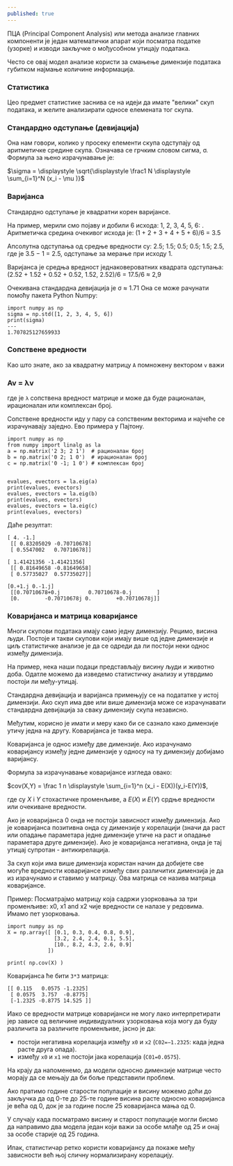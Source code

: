 ```yaml
---
published: true
---
```


ПЦА (Principal Component Analysis) или метода анализе главних компоненти је један математички апарат који посматра податке (узорке) и изводи закључке о мођусобном утицају података. 

Често се овај модел анализе користи за смањење димензије података губитком најмање количине информација. 


### Статистика

Цео предмет статистике заснива се на идеји да имате "велики" скуп података, и желите анализирати односе елемената тог скупа.

### Стандардно одступање (девијација)

Она нам говори, колико у просеку елементи скупа одступају од аритметичке средине скупа. Означава се грчким словом сигма, σ. Формула за њено израчунавање је: 

$\sigma = \displaystyle \sqrt{\displaystyle  \frac1 N \displaystyle \sum_{i=1}^N (x_i - \mu )}$ 
 

### Варијанса

Стандардно одступање је квадратни корен варијансе. 

На пример, мерили смо појаву и добили 6 исхода: 1, 2, 3, 4, 5, 6: . Аритметичка средина очекивог исхода је:  (1 + 2 + 3 + 4 + 5 + 6)/6 = 3.5

Апсолутна одступања од средње вредности су:  2.5; 1.5; 0.5; 0.5; 1.5; 2.5,
где је 3.5 − 1 = 2.5, одступање за мерање при исходу 1.
 
Варијанса је средња вредност једнаковероватних квадрата одступања: 
(2.52 + 1.52 + 0.52 + 0.52, 1.52, 2.52)/6 = 17.5/6 ≈ 2,9 

Очекивана стандардна девијација је σ ≈ 1.71
Она се може рачунати помоћу пакета Python Numpy:
~~~
import numpy as np
sigma = np.std([1, 2, 3, 4, 5, 6])
print(sigma)
---
1.707825127659933
~~~


### Сопствене вредности 

Као што знате, ако за квадратну матрицу `А` помножену вектором `v` важи

### Av = λv

где је `λ` сопствена вредност матрице и може да буде рационалан, ирационалан или комплексан број.

Сопствене вредности иду у пару са сопственим векторима и најчеће се израчунавају заједно. Ево примера у Пајтону.

~~~
import numpy as np
from numpy import linalg as la
a = np.matrix('2 3; 2 1')  # рационалан број
b = np.matrix('0 2; 1 0')  # ирационалан број
c = np.matrix('0 -1; 1 0') # комплексан број


evalues, evectors = la.eig(a)
print(evalues, evectors)
evalues, evectors = la.eig(b)
print(evalues, evectors)
evalues, evectors = la.eig(c)
print(evalues, evectors)
~~~
Даће резултат:

~~~
[ 4. -1.] 
 [[ 0.83205029 -0.70710678]
 [ 0.5547002   0.70710678]] 

[ 1.41421356 -1.41421356] 
 [[ 0.81649658 -0.81649658]
 [ 0.57735027  0.57735027]] 

[0.+1.j 0.-1.j] 
 [[0.70710678+0.j         0.70710678-0.j        ]
 [0.        -0.70710678j 0.        +0.70710678j]] 
~~~

### Коваријанса и матрица коваријансе

Многи скупови података имају само једну димензију. Рецимо, висина људи. Постоје и такви скупови који имају више од једне димензије и циљ статистичке анализе је да се одреди да ли постоји неки однос између димензија.

На пример, нека наши подаци представљају висину људи и животно доба. Одатле можемо да изведемо статистичку анализу и утврдимо постоји ли међу-утицај.

Стандардна девијација и варијанса примењују се на подататке у истој димензији. Ако скуп има две или више димензија може се израчунавати стандардна девијација за сваку димензију скупа независно. 

Међутим, корисно је имати и меру како би се сазнало како димензије утичу једна на другу. Коваријанса је таква мера.

Коваријанса је однос између две димензије. Ако израчунамо коваријансу између једне димензије у односу на ту димензију добијамо варијансу.

Формула за израчунавање коваријансе изгледа овако:

$cov(X,Y) = \frac 1 n \displaystyle \sum_{i=1}^n (x_i - E(X))(y_i-E(Y))$, 

где су $X$ i $Y$ стохастичке променљиве, а $E(X)$ и $E(Y)$ срдње вредности или очекиване вредности.


Ако је коваријанса 0 онда не постоји зависност између димензија. Ако је коваријанса позитивна онда су димензије у корелацији (значи да раст или опадање параметара једне димензије утиче на раст и опадање параметара друге димензије). Ако је коваријанса негативна, онда је тај утицај супротан - антикирелација.

За скуп који има више димензија користан начин да добијете све могуће вредности коваријансе између свих различитих димензија је да из израчунамо и ставимо у матрицу. Ова матрица се назива матрица коваријансе.

Пример:
Посматрајмо матрицу која садржи узорковања за три променљиве: x0, x1 and x2 чије вредности се налазе у редовима. Имамо пет узорковања.

~~~
import numpy as np
X = np.array([ [0.1, 0.3, 0.4, 0.8, 0.9],
               [3.2, 2.4, 2.4, 0.1, 5.5],
               [10., 8.2, 4.3, 2.6, 0.9]
             ])

print( np.cov(X) )
~~~
Коваријанса ће бити `3*3` матрица:
~~~
[[ 0.115   0.0575 -1.2325]
 [ 0.0575  3.757  -0.8775]
 [-1.2325 -0.8775 14.525 ]]
 ~~~
 
Иако се вредности матрице коваријанси не могу лако интерпретирати јер зависе од величине индивидуалних узорковања која могу да буду различита за различите променљиве, јасно је да:

* постоји негативна корелација између `x0` и `x2` (`C02=−1.2325`: када једна расте друга опада).
* између `x0` и `x1` не постоји јака корелација (`C01=0.0575`).

На крају да напоменемо, да модели односно димензије матрице често морају да се мењају да би боље представили проблем.

Ако пратимо године старости популације и висину можемо доћи до закључка да од 0-те до 25-те године висина расте односно коваријанса је већа од 0, док је за године после 25 коваријанса мања од 0. 

У случају када посматрамо висину и старост популације могли бисмо да направимо два модела један који важи за особе млађе од 25 и онај за особе старије од 25 година.

Ипак, статистичар ретко користи коваријансу да покаже међу зависности већ њој сличну нормализирану корелацију.



